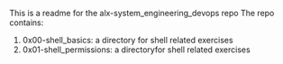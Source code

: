 This is a readme for the alx-system_engineering_devops repo
The repo contains:
1. 0x00-shell_basics: a directory for shell related exercises
2. 0x01-shell_permissions: a directoryfor shell related exercises
